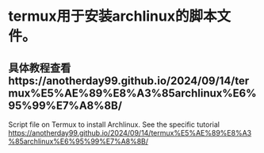 # termux用于安装archlinux的脚本文件。
**具体教程查看https://anotherday99.github.io/2024/09/14/termux%E5%AE%89%E8%A3%85archlinux%E6%95%99%E7%A8%8B/**
---
Script file on Termux to install Archlinux.
See the specific tutorial https://anotherday99.github.io/2024/09/14/termux%E5%AE%89%E8%A3%85archlinux%E6%95%99%E7%A8%8B/
